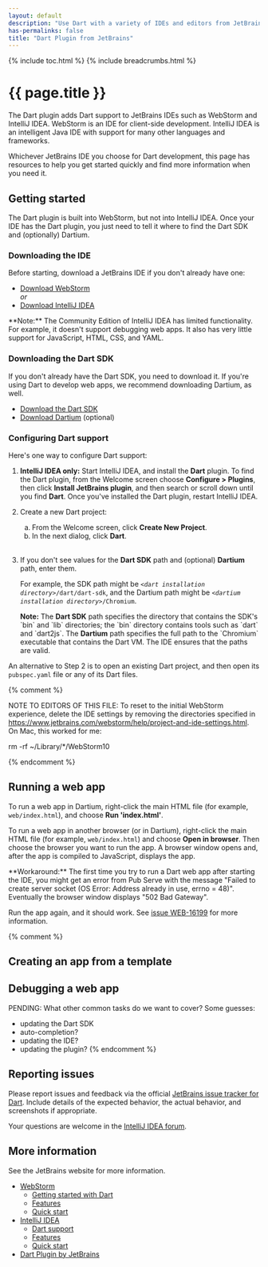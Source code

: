 ```yaml
---
layout: default
description: "Use Dart with a variety of IDEs and editors from JetBrains."
has-permalinks: false
title: "Dart Plugin from JetBrains"
---
```


{% include toc.html %}
{% include breadcrumbs.html %}

# {{ page.title }}

The Dart plugin adds Dart support to JetBrains IDEs such as
WebStorm and IntelliJ IDEA.
WebStorm is an IDE for client-side development.
IntelliJ IDEA is an intelligent Java IDE
with support for many other languages and frameworks.

Whichever JetBrains IDE you choose for Dart development,
this page has resources to help you get started quickly
and find more information when you need it.


## Getting started

The Dart plugin is built into WebStorm,
but not into IntelliJ IDEA.
Once your IDE has the Dart plugin,
you just need to tell it where to find the Dart SDK and
(optionally) Dartium.


### Downloading the IDE

Before starting, download a JetBrains IDE if you don't already have one:

* <a target="_blank"
     href="http://www.jetbrains.com/webstorm/download/">Download WebStorm</a>
  <br>_or_
* <a target="_blank"
     href="http://www.jetbrains.com/idea/download/">Download IntelliJ IDEA</a>

<aside class="alert alert-info" markdown="1">
  **Note:**
  The Community Edition of IntelliJ IDEA has limited functionality.
  For example, it doesn't support debugging web apps.
  It also has very little support for JavaScript, HTML, CSS, and YAML.
</aside>


### Downloading the Dart SDK

If you don't already have the Dart SDK,
you need to download it.
If you're using Dart to develop web apps,
we recommend downloading Dartium, as well.

* [Download the Dart SDK](/downloads/)
* [Download Dartium](/tools/dartium/) (optional)


### Configuring Dart support

Here's one way to configure Dart support:

<ol>
<li>
  <p>
    <b>IntelliJ IDEA only:</b>
    Start IntelliJ IDEA, and install the <b>Dart</b> plugin.
    To find the Dart plugin, from the Welcome screen
    choose <b>Configure > Plugins</b>,
    then click <b>Install JetBrains plugin</b>,
    and then search or scroll down until you find <b>Dart</b>.
    Once you've installed the Dart plugin, restart IntelliJ IDEA.
  </p>
</li>

<li>
  <p>
    Create a new Dart project:
  </p>

  <ol type="a">
    <li> From the Welcome screen, click <b>Create New Project</b>. </li>
    <li> In the next dialog, click <b>Dart</b>.</li>
  </ol>
  </li>
</li>
<br>

<li>
  <p>
    If you don't see values for the <b>Dart SDK</b> path and
    (optional) <b>Dartium</b> path, enter them.
  </p>

  <p>
    For example, the SDK path might be
    <code><em>&lt;dart installation directory></em>/dart/dart-sdk</code>,
    and the Dartium path might be
    <code><em>&lt;dartium installation directory></em>/Chromium</code>.
  </p>

<aside class="alert alert-info" markdown="1">
  <b>Note:</b>
  The <b>Dart SDK</b> path specifies the directory that
  contains the SDK's `bin` and `lib` directories;
  the `bin` directory contains tools such as `dart` and `dart2js`.
  The <b>Dartium</b> path specifies the full path to the
  `Chromium` executable that contains the Dart VM.
  The IDE ensures that the paths are valid.
</aside>
</li>
</ol>

An alternative to Step 2 is to open an existing Dart project,
and then open its `pubspec.yaml` file or any of its Dart files.


{% comment %}

NOTE TO EDITORS OF THIS FILE:
To reset to the initial WebStorm experience,
delete the IDE settings
by removing the directories specified in
https://www.jetbrains.com/webstorm/help/project-and-ide-settings.html.
On Mac, this worked for me:

rm -rf ~/Library/*/WebStorm10

{% endcomment %}


## Running a web app

To run a web app in Dartium, right-click the main HTML file
(for example, `web/index.html`),
and choose **Run 'index.html'**.

To run a web app in another browser (or in Dartium),
right-click the main HTML file
(for example, `web/index.html`)
and choose **Open in browser**.
Then choose the browser you want to run the app.
A browser window opens and,
after the app is compiled to JavaScript,
displays the app.

<aside class="alert alert-info" markup="1">
  **Workaround:**
  The first time you try to run a Dart web app
  after starting the IDE,
  you might get an error from Pub Serve with the message
  "Failed to create server socket (OS Error: Address already in use, errno = 48)".
  Eventually the browser window displays "502 Bad Gateway".

  Run the app again, and it should work.
  See [issue WEB-16199](https://youtrack.jetbrains.com/issue/WEB-16199)
  for more information.
</aside>


{% comment %}

## Creating an app from a template

## Debugging a web app

  PENDING: What other common tasks do we want to cover? Some guesses:
  * updating the Dart SDK
  * auto-completion?
  * updating the IDE?
  * updating the plugin?
{% endcomment %}


## Reporting issues

Please report issues and feedback via the official
[JetBrains issue tracker for Dart](https://youtrack.jetbrains.com/issues/WEB?q=Subsystem%3A+Dart).
Include details of the expected behavior, the actual behavior,
and screenshots if appropriate.

Your questions are welcome in the
[IntelliJ IDEA forum](https://devnet.jetbrains.com/community/idea/ideacommunity?view=discussions).


## More information

See the JetBrains website for more information.

* [WebStorm](https://www.jetbrains.com/webstorm/)
  * [Getting started with Dart](https://confluence.jetbrains.com/display/WI/Getting+started+with+Dart)
  * [Features](https://www.jetbrains.com/webstorm/features/)
  * [Quick start](https://www.jetbrains.com/webstorm/quickstart/)
* [IntelliJ IDEA](https://www.jetbrains.com/idea/)
  * [Dart support](https://www.jetbrains.com/idea/help/dart-support.html)
  * [Features](https://www.jetbrains.com/idea/features/)
  * [Quick start](https://www.jetbrains.com/idea/help/intellij-idea-quick-start-guide.html)
* [Dart Plugin by JetBrains](https://plugins.jetbrains.com/plugin/6351)
